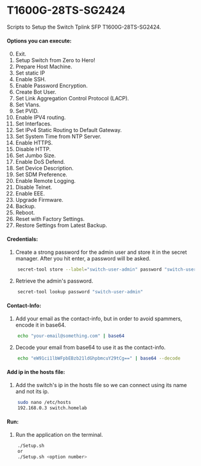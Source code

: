 # T1600G-28TS-SG2424
Scripts to Setup the Switch Tplink SFP T1600G-28TS-SG2424.

#### Options you can execute:
0. Exit.
1. Setup Switch from Zero to Hero!
2. Prepare Host Machine.
3. Set static IP
4. Enable SSH.
5. Enable Password Encryption.
6. Create Bot User.
7. Set Link Aggregation Control Protocol (LACP).
8. Set Vlans.
9. Set PVID.
10. Enable IPV4 routing.
11. Set Interfaces.
12. Set IPv4 Static Routing to Default Gateway.
13. Set System Time from NTP Server.
14. Enable HTTPS.
15. Disable HTTP.
16. Set Jumbo Size.
17. Enable DoS Defend.
18. Set Device Description.
19. Set SDM Preference.
20. Enable Remote Logging.
21. Disable Telnet.
22. Enable EEE.
23. Upgrade Firmware.
24. Backup.
25. Reboot.
26. Reset with Factory Settings.
27. Restore Settings from Latest Backup.

#### Credentials:
1. Create a strong password for the admin user and store it in the secret manager. After you hit enter, a password will be asked.
```bash
    secret-tool store --label="switch-user-admin" password "switch-user-admin"
```    

2. Retrieve the admin's password.
```bash
    secret-tool lookup password "switch-user-admin"
```

#### Contact-Info:
1. Add your email as the contact-info, but in order to avoid spammers, encode it in base64.
```bash
    echo "your-email@something.com" | base64
```

2. Decode your email from base64 to use it as the contact-info.
```bash
    echo "eW91ci1lbWFpbEBzb21ldGhpbmcuY29tCg==" | base64 --decode
```

#### Add ip in the hosts file:
1. Add the switch's ip in the hosts file so we can connect using its name and not its ip.
```bash
    sudo nano /etc/hosts
    192.168.0.3 switch.homelab
```

#### Run:
1. Run the application on the terminal.
```bash
    ./Setup.sh
    or 
    ./Setup.sh <option number>
```

